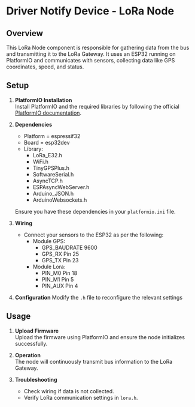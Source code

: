 # Driver Notify Device - LoRa Node

## Overview
This LoRa Node component is responsible for gathering data from the bus and transmitting it to the LoRa Gateway. It uses an ESP32 running on PlatformIO and communicates with sensors, collecting data like GPS coordinates, speed, and status.

## Setup
1. **PlatformIO Installation**  
   Install PlatformIO and the required libraries by following the official [PlatformIO documentation](https://platformio.org/install).

2. **Dependencies**  
   - Platform = espressif32
   - Board = esp32dev
   - Library:
     + LoRa_E32.h
     + WiFi.h
     + TinyGPSPlus.h
     + SoftwareSerial.h
     + AsyncTCP.h
     + ESPAsyncWebServer.h
     + Arduino_JSON.h
     + ArduinoWebsockets.h

   Ensure you have these dependencies in your `platformio.ini` file.

3. **Wiring**
   - Connect your sensors to the ESP32 as per the following:
     - Module GPS:
       + GPS_BAUDRATE    9600
       + GPS_RX          Pin 25
       + GPS_TX          Pin 23
     - Module Lora:
       + PIN_M0          Pin 18
       + PIN_M1          Pin 5
       + PIN_AUX         Pin 4

4. **Configuration**
   Modify the `.h` file to reconfigure the relevant settings

## Usage
1. **Upload Firmware**  
   Upload the firmware using PlatformIO and ensure the node initializes successfully.

2. **Operation**  
   The node will continuously transmit bus information to the LoRa Gateway.

3. **Troubleshooting**
   - Check wiring if data is not collected.
   - Verify LoRa communication settings in `lora.h`.


